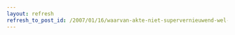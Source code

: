 ```yaml
---
layout: refresh
refresh_to_post_id: /2007/01/16/waarvan-akte-niet-supervernieuwend-wel-stukken-beter-dan-het-andere
---
```

